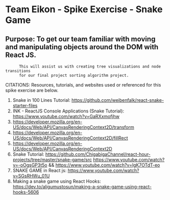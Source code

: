 
# Team Eikon - Spike Exercise - Snake Game

## Purpose: To get our team familiar with moving and manipulating objects around the DOM with React JS.
          This will assist us with creating tree visualizations and node transitions 
          for our final project sorting algorithm project.

CITATIONS: Resources, tutorials, and websites used or referenced for this spike exercise are below.

  1. Snake in 100 Lines Tutorial: https://github.com/weibenfalk/react-snake-starter-files
  2. INK - ReactJS Console Applications (Snake Tutorial): https://www.youtube.com/watch?v=GaRXxmofjhw
  3. https://developer.mozilla.org/en-US/docs/Web/API/CanvasRenderingContext2D/transform
  4. https://developer.mozilla.org/en-US/docs/Web/API/CanvasRenderingContext2D/fillRect
  5. https://developer.mozilla.org/en-US/docs/Web/API/CanvasRenderingContext2D
  6. Snake Tutorial: https://github.com/ChigabigaChannel/react-hour-projects/tree/master/snake-game/src
                    https://www.youtube.com/watch?v=-oOgsGP3t5o && https://www.youtube.com/watch?v=lgK7OTdT-eo
  7. SNAKE GAME in React js: https://www.youtube.com/watch?v=SGsRHWu_01U
  8. Making a snake game using React Hooks: https://dev.to/aligumustosun/making-a-snake-game-using-react-hooks-5606
